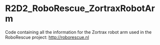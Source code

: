 # R2D2_RoboRescue_ZortraxRobotArm
Code containing all the information for the Zortrax robot arm used in the RoboRescue project: http://roborescue.nl
